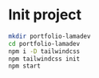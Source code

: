 # Init project

```bash
mkdir portfolio-lamadev
cd portfolio-lamadev
npm i -D tailwindcss
npm tailwindcss init
npm start
```